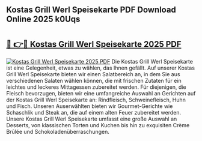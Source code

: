 ## Kostas Grill Werl Speisekarte PDF Download Online 2025 k0Uqs

# <h2><a href="http://gc70zpp.nevu.top/?p=Kostas+Grill+Werl+Speisekarte">🔗 👉🔴 Kostas Grill Werl Speisekarte 2025 PDF</a></h2>

[![Kostas Grill Werl Speisekarte 2025 PDF](https://i.imgur.com/dBaPXMq.png)](http://gc70zpp.nevu.top/?p=Kostas+Grill+Werl+Speisekarte)
Die Kostas Grill Werl Speisekarte ist eine Gelegenheit, etwas zu wählen, das Ihnen gefällt. Auf unserer Kostas Grill Werl Speisekarte bieten wir einen Salatbereich an, in dem Sie aus verschiedenen Salaten wählen können, die mit frischen Zutaten für ein leichtes und leckeres Mittagessen zubereitet werden. Für diejenigen, die Fleisch bevorzugen, bieten wir eine umfangreiche Auswahl an Gerichten auf der Kostas Grill Werl Speisekarte an: Rindfleisch, Schweinefleisch, Huhn und Fisch. Unseren Auserwählten bieten wir Gourmet-Gerichte wie Schaschlik und Steak an, die auf einem alten Feuer zubereitet werden. Unsere Kostas Grill Werl Speisekarte umfasst eine große Auswahl an Desserts, von klassischen Torten und Kuchen bis hin zu exquisiten Crème Brûlée und Schokoladenüberraschungen.
